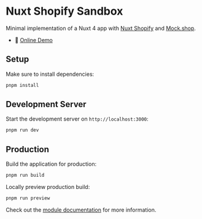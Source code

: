 # Nuxt Shopify Sandbox

Minimal implementation of a Nuxt 4 app with [Nuxt Shopify](https://konkonam.github.io/nuxt-shopify) and [Mock.shop](https://mock.shop).

- 🏀 [Online Demo](https://stackblitz.com/github/freb97/nuxt-shopify-sandbox?file=app%2Fpages%2Findex.vue)

## Setup

Make sure to install dependencies:

```bash
pnpm install
```

## Development Server

Start the development server on `http://localhost:3000`:

```bash
pnpm run dev
```

## Production

Build the application for production:

```bash
pnpm run build
```

Locally preview production build:

```bash
pnpm run preview
```

Check out the [module documentation](https://konkonam.github.io/nuxt-shopify) for more information.
